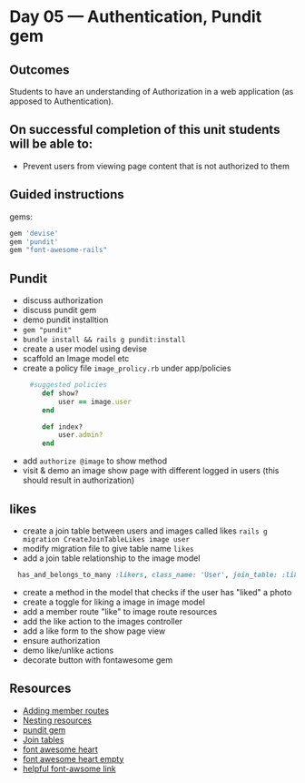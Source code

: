 # Day 05 — Authentication, Pundit gem
## Outcomes
Students to have an understanding of Authorization in a web application (as apposed to Authentication). 

## On successful completion of this unit students will be able to:
- Prevent users from viewing page content that is not authorized to them

## Guided instructions

gems:
```ruby
gem 'devise'
gem 'pundit'
gem "font-awesome-rails"
```

## Pundit
- discuss authorization
- discuss pundit gem
- demo pundit installtion
- ```gem "pundit"```
- ```bundle install && rails g pundit:install```
- create a user model using devise
- scaffold an Image model etc
- create a policy file ```image_prolicy.rb``` under app/policies
```ruby
     #suggested policies
        def show?
            user == image.user
        end

        def index?
            user.admin?
        end
```
- add ```authorize @image``` to show method
- visit & demo an image show page with different logged in users (this should result in authorization)

## likes
- create a join table between users and images called likes ```rails g migration CreateJoinTableLikes image user```
- modify migration file to give table name ```likes```
- add a join table relationship to the image model
```ruby
  has_and_belongs_to_many :likers, class_name: 'User', join_table: :likes
```
- create a method in the model that checks if the user has "liked" a photo
- create a toggle for liking a image in image model
- add a member route "like" to image route resources
- add the like action to the images controller
- add a like form to the show page view
- ensure authorization
- demo like/unlike actions
- decorate button with fontawesome gem

## Resources
- [Adding member routes](http://guides.rubyonrails.org/routing.html#adding-member-routes)
- [Nesting resources](http://weblog.jamisbuck.org/2007/2/5/nesting-resources)
- [pundit gem](https://github.com/varvet/pundit)
- [Join tables](http://edgeguides.rubyonrails.org/active_record_migrations.html#creating-a-table)
- [font awesome heart](https://fontawesome.com/icons/heart?style=solid)
- [font awesome heart empty](https://fontawesome.com/icons/heart?style=regular)
- [helpful font-awsome link](https://github.com/FortAwesome/Font-Awesome/wiki/Upgrading-from-3.2.1-to-4)